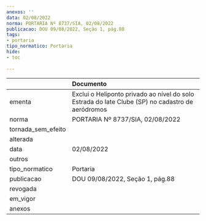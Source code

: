 ```yaml
---
anexos: ''
data: 02/08/2022
norma: PORTARIA Nº 8737/SIA, 02/08/2022
publicacao: DOU 09/08/2022, Seção 1, pág.88
tags:
- portaria
tipo_normatico: Portaria
hide: 
- toc 
 
---
```


|                    | Documento                                                                                        |
|:-------------------|:-------------------------------------------------------------------------------------------------|
| ementa             | Exclui o Heliponto privado ao nível do solo Estrada do Iate Clube (SP) no cadastro de aeródromos |
| norma              | PORTARIA Nº 8737/SIA, 02/08/2022                                                                 |
| tornada_sem_efeito |                                                                                                  |
| alterada           |                                                                                                  |
| data               | 02/08/2022                                                                                       |
| outros             |                                                                                                  |
| tipo_normatico     | Portaria                                                                                         |
| publicacao         | DOU 09/08/2022, Seção 1, pág.88                                                                  |
| revogada           |                                                                                                  |
| em_vigor           |                                                                                                  |
| anexos             |                                                                                                  |